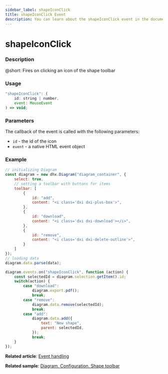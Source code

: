 ```yaml
---
sidebar_label: shapeIconClick
title: shapeIconClick Event
description: You can learn about the shapeIconClick event in the documentation of the DHTMLX JavaScript Diagram library. Browse developer guides and API reference, try out code examples and live demos, and download a free 30-day evaluation version of DHTMLX Diagram.
---
```


# shapeIconClick

### Description

@short: Fires on clicking an icon of the shape toolbar

### Usage

~~~jsx
"shapeIconClick": (
    id: string | number, 
    event: MouseEvent
) => void;
~~~

### Parameters

The callback of the event is called with the following parameters:

- `id` - the id of the icon
- `event` - a native HTML event object

### Example

~~~jsx {23-39}
// initializing Diagram
const diagram = new dhx.Diagram("diagram_container", {
    select: true,
    // setting a toolbar with buttons for items
    toolbar: [
        {
            id: "add",
            content: "<i class='dxi dxi-plus-box'>",
        },
        {
            id: "download",
            content: "<i class='dxi dxi-download'></i>",
        },
        {
            id: "remove",
            content: "<i class='dxi dxi-delete-outline'>",
        }
    ]
});
// loading data
diagram.data.parse(data);

diagram.events.on("shapeIconClick", function (action) {
    const selectedId = diagram.selection.getItem().id;
    switch(action) {
        case "download":
            diagram.export.pdf();
            break;
        case "remove":
            diagram.data.remove(selectedId);
            break;
        case "add":
            diagram.data.add({
                text: "New shape",
                parent: selectedId,
            });
            break;
    }
});
~~~

**Related article**: [Event handling](../../../guides/event_handling/)

**Related sample**: [Diagram. Configuration. Shape toolbar](https://snippet.dhtmlx.com/4if395hd)